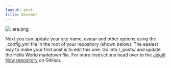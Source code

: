 ```yaml
---
layout: post
title: Deneme!
---
```

![_ara.png](https://yldrmzffr.github.io/images/ara.png)

Next you can update your site name, avatar and other options using the _config.yml file in the root of your repository (shown below).
The easiest way to make your first post is to edit this one. Go into /_posts/ and update the Hello World markdown file. For more instructions head over to the [Jekyll Now repository](https://github.com/barryclark/jekyll-now) on GitHub.
